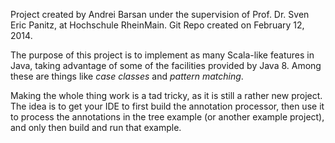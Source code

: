 Project created by Andrei Barsan under the supervision of Prof. Dr. Sven Eric Panitz, at Hochschule RheinMain.
Git Repo created on February 12, 2014.

The purpose of this project is to implement as many Scala-like features in Java, taking advantage of some of the facilities
provided by Java 8. Among these are things like *case classes* and *pattern matching*.

Making the whole thing work is a tad tricky, as it is still a rather new project. The idea is to get your IDE to first build
the annotation processor, then use it to process the annotations in the tree example (or another example project), and only
then build and run that example.